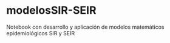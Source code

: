 # modelosSIR-SEIR
Notebook con desarrollo y aplicación de modelos matemáticos epidemiológicos SIR y SEIR
